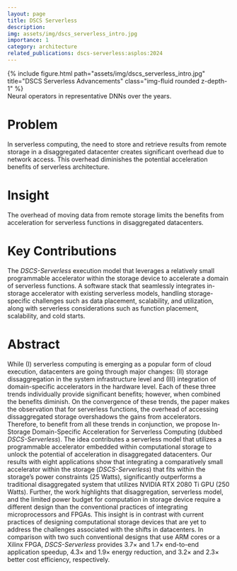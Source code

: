 ```yaml
---
layout: page
title: DSCS Serverless
description: 
img: assets/img/dscs_serverless_intro.jpg
importance: 1
category: architecture
related_publications: dscs-serverless:asplos:2024
---
```


<div class="row">
    <div class="col-sm mt-3 mt-md-0">
        {% include figure.html path="assets/img/dscs_serverless_intro.jpg" title="DSCS Serverless Advancements" class="img-fluid rounded z-depth-1" %}
    </div>
</div>
<div class="caption">
    Neural operators in representative DNNs over the years.
</div>

# Problem
In serverless computing, the need to store and retrieve results from remote storage in a disaggregated datacenter creates significant overhead due to network access. 
This overhead diminishes the potential acceleration benefits of serverless architecture.

# Insight
The overhead of moving data from remote storage limits the benefits from acceleration for serverless functions in disaggregated datacenters.

# Key Contributions
The *DSCS-Serverless* execution model that leverages a relatively small programmable accelerator within the storage device to accelerate a domain of serverless functions.
A software stack that seamlessly integrates in-storage accelerator with existing serverless models, handling storage-specific challenges such as data placement, scalability, and utilization, along with serverless considerations such as function placement, scalability, and cold starts.

# Abstract
While (I) serverless computing is emerging as a popular form of cloud execution, datacenters are going through major changes: (II) storage dissaggregation in the system infrastructure level and (III) integration of domain-specific accelerators in the hardware level. 
Each of these three trends individually provide significant benefits; however, when combined the benefits diminish. 
On the convergence of these trends, the paper makes the observation that for serverless functions, the overhead of accessing dissaggregated storage overshadows the gains from accelerators. 
Therefore, to benefit from all these trends in conjunction, we propose In-Storage Domain-Specific Acceleration for Serverless Computing (dubbed *DSCS-Serverless*). 
The idea contributes a serverless model that utilizes a programmable accelerator embedded within computational storage to unlock the potential of acceleration in disaggregated datacenters. 
Our results with eight applications show that integrating a comparatively small accelerator within the storage (*DSCS-Serverless*) that fits within the storage’s power constraints (25 Watts), significantly outperforms a traditional disaggregated system that utilizes NVIDIA RTX 2080 Ti GPU (250 Watts). 
Further, the work highlights that disaggregation, serverless model, and the limited power budget for computation in storage device require a different design than the conventional practices of integrating microprocessors and FPGAs. 
This insight is in contrast with current practices of designing computational storage devices that are yet to address the challenges associated with the shifts in datacenters. 
In comparison with two such conventional designs that use ARM cores or a Xilinx FPGA, *DSCS-Serverless* provides $3.7\times$ and $1.7\times$ end-to-end application speedup, $4.3\times$ and $1.9\times$ energy reduction, and $3.2\times$ and $2.3\times$ better cost efficiency, respectively.
